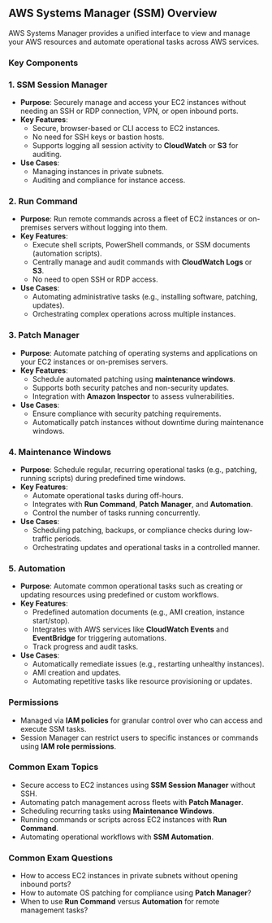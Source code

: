 ## AWS Systems Manager (SSM) Overview
AWS Systems Manager provides a unified interface to view and manage your AWS resources and automate operational tasks across AWS services.

### Key Components

### 1. **SSM Session Manager**
- **Purpose**: Securely manage and access your EC2 instances without needing an SSH or RDP connection, VPN, or open inbound ports.
- **Key Features**:
  - Secure, browser-based or CLI access to EC2 instances.
  - No need for SSH keys or bastion hosts.
  - Supports logging all session activity to **CloudWatch** or **S3** for auditing.
- **Use Cases**:
  - Managing instances in private subnets.
  - Auditing and compliance for instance access.

### 2. **Run Command**
- **Purpose**: Run remote commands across a fleet of EC2 instances or on-premises servers without logging into them.
- **Key Features**:
  - Execute shell scripts, PowerShell commands, or SSM documents (automation scripts).
  - Centrally manage and audit commands with **CloudWatch Logs** or **S3**.
  - No need to open SSH or RDP access.
- **Use Cases**:
  - Automating administrative tasks (e.g., installing software, patching, updates).
  - Orchestrating complex operations across multiple instances.

### 3. **Patch Manager**
- **Purpose**: Automate patching of operating systems and applications on your EC2 instances or on-premises servers.
- **Key Features**:
  - Schedule automated patching using **maintenance windows**.
  - Supports both security patches and non-security updates.
  - Integration with **Amazon Inspector** to assess vulnerabilities.
- **Use Cases**:
  - Ensure compliance with security patching requirements.
  - Automatically patch instances without downtime during maintenance windows.

### 4. **Maintenance Windows**
- **Purpose**: Schedule regular, recurring operational tasks (e.g., patching, running scripts) during predefined time windows.
- **Key Features**:
  - Automate operational tasks during off-hours.
  - Integrates with **Run Command**, **Patch Manager**, and **Automation**.
  - Control the number of tasks running concurrently.
- **Use Cases**:
  - Scheduling patching, backups, or compliance checks during low-traffic periods.
  - Orchestrating updates and operational tasks in a controlled manner.

### 5. **Automation**
- **Purpose**: Automate common operational tasks such as creating or updating resources using predefined or custom workflows.
- **Key Features**:
  - Predefined automation documents (e.g., AMI creation, instance start/stop).
  - Integrates with AWS services like **CloudWatch Events** and **EventBridge** for triggering automations.
  - Track progress and audit tasks.
- **Use Cases**:
  - Automatically remediate issues (e.g., restarting unhealthy instances).
  - AMI creation and updates.
  - Automating repetitive tasks like resource provisioning or updates.

### Permissions
- Managed via **IAM policies** for granular control over who can access and execute SSM tasks.
- Session Manager can restrict users to specific instances or commands using **IAM role permissions**.

### Common Exam Topics
- Secure access to EC2 instances using **SSM Session Manager** without SSH.
- Automating patch management across fleets with **Patch Manager**.
- Scheduling recurring tasks using **Maintenance Windows**.
- Running commands or scripts across EC2 instances with **Run Command**.
- Automating operational workflows with **SSM Automation**.

### Common Exam Questions
- How to access EC2 instances in private subnets without opening inbound ports?
- How to automate OS patching for compliance using **Patch Manager**?
- When to use **Run Command** versus **Automation** for remote management tasks?
